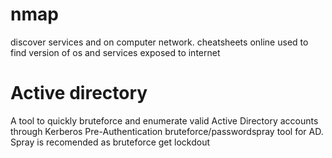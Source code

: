 # nmap
discover services and on computer network. cheatsheets online
used to find version of os and services exposed to internet

# Active directory
A tool to quickly bruteforce and enumerate valid Active Directory accounts through Kerberos Pre-Authentication
bruteforce/passwordspray tool for AD. Spray is recomended as bruteforce get lockdout
